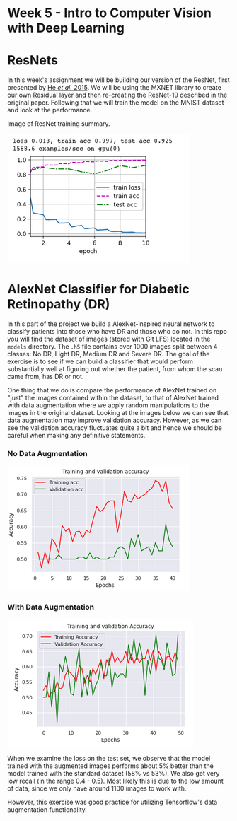 # Week 5 - Intro to Computer Vision with Deep Learning
# ResNets
In this week's assignment we will be building our version of the ResNet, first presented by [He *et al.* 2015](https://arxiv.org/pdf/1512.03385.pdf).
We will be using the MXNET library to create our own Residual layer and then re-creating the ResNet-19 described in the original paper.
Following that we will train the model on the MNIST dataset and look at the performance.

Image of ResNet training summary.

![Image of Training Summary](assets/notebook_images/resnet_training.png "ResNet Training Summary")

# AlexNet Classifier for Diabetic Retinopathy (DR)
In this part of the project we build a AlexNet-inspired neural network to classify patients into those who have DR and those who do not.
In this repo you will find the dataset of images (stored with Git LFS) located in the ```models``` directory. The ```.h5``` file contains 
over 1000 images split between 4 classes: No DR, Light DR, Medium DR and Severe DR. The goal of the exercise is to see if we can build a classifier
that would perform substantially well at figuring out whether the patient, from whom the scan came from, has DR or not.

One thing that we do is compare the performance of AlexNet trained on "just" the images contained within the dataset, to that of AlexNet trained with data augmentation where we apply random manipulations to the images in the original dataset. Looking at the images below we can see that data augmentation may improve validation accuracy. However, as we can see the validation accuracy fluctuates quite a bit and hence we should be careful when making any definitive statements. 

### No Data Augmentation
![No data augmentation](assets/notebook_images/non_regularized_accuracy.png "No data augmentation")


### With Data Augmentation
![No data augmentation](assets/notebook_images/regularized_accuracy.png "With data augmentation")


When we examine the loss on the test set, we observe that the model trained with the augmented images performs about 5% better than the model trained with the standard dataset (58% vs 53%). We also get very low recall (in the range 0.4 - 0.5). Most likely this is due to the low amount of data, since we only have around 1100 images to work with. 

However, this exercise was good practice for utilizing Tensorflow's data augmentation functionality.
